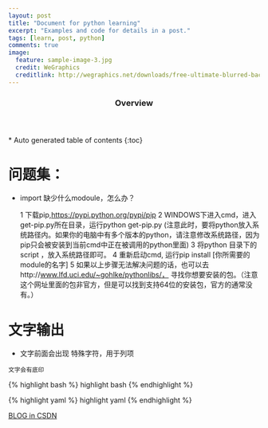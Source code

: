 ```yaml
---
layout: post
title: "Document for python learning"
excerpt: "Examples and code for details in a post."
tags: [learn, post, python]
comments: true
image:
  feature: sample-image-3.jpg
  credit: WeGraphics
  creditlink: http://wegraphics.net/downloads/free-ultimate-blurred-background-pack/
---
```

<section id="table-of-contents" class="toc">
  <header>
    <h3>Overview</h3>
  </header>
<div id="drawer" markdown="1">
*  Auto generated table of contents
{:toc}
</div>
</section><!-- /#table-of-contents -->

# 问题集：

* import 缺少什么modoule，怎么办？
	
	1 下载pip,https://pypi.python.org/pypi/pip
	2 WINDOWS下进入cmd，进入get-pip.py所在目录，运行python get-pip.py (注意此时，要将python放入系统路径内。如果你的电脑中有多个版本的python，请注意修改系统路径，因为pip只会被安装到当前cmd中正在被调用的python里面)
	3 将python 目录下的script ，放入系统路径即可。
	4 重新启动cmd, 运行pip install [你所需要的module的名字]
	5 如果以上步骤无法解决问题的话，也可以去http://www.lfd.uci.edu/~gohlke/pythonlibs/， 寻找你想要安装的包。（注意这个网址里面的包非官方，但是可以找到支持64位的安装包，官方的通常没有。）
# 文字输出

* 文字前面会出现 特殊字符，用于列项

`文字会有底印`




{% highlight bash %}
highlight bash
{% endhighlight %}

{% highlight yaml %}
highlight yaml 
{% endhighlight %}

<a markdown="0" href="//blog.csdn.net/hns20070" class="btn">BLOG in CSDN</a>
